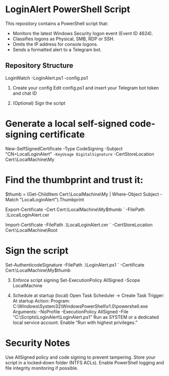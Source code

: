 # LoginAlert PowerShell Script

This repository contains a PowerShell script that:

- Monitors the latest Windows Security logon event (Event ID 4624).
- Classifies logons as Physical, SMB, RDP or SSH.
- Omits the IP address for console logons.
- Sends a formatted alert to a Telegram bot.

## Repository Structure

LoginWatch
-LoginAlert.ps1
-config.ps1

1. Create your config
Edit config.ps1 and insert your Telegram bot token and chat ID

2. (Optional) Sign the script
# Generate a local self-signed code-signing certificate
New-SelfSignedCertificate -Type CodeSigning -Subject "CN=LocalLoginAlert" `
                         -KeyUsage DigitalSignature `
                         -CertStoreLocation Cert:\LocalMachine\My

# Find the thumbprint and trust it:
$thumb = (Get-ChildItem Cert:\LocalMachine\My |
          Where-Object Subject -Match "LocalLoginAlert").Thumbprint

Export-Certificate -Cert Cert:\LocalMachine\My\$thumb `
                  -FilePath .\LocalLoginAlert.cer

Import-Certificate -FilePath .\LocalLoginAlert.cer `
                   -CertStoreLocation Cert:\LocalMachine\Root

# Sign the script
Set-AuthenticodeSignature -FilePath .\LoginAlert.ps1 `
                          -Certificate Cert:\LocalMachine\My\$thumb

3. Enforce script signing
Set-ExecutionPolicy AllSigned -Scope LocalMachine

4. Schedule at startup (local)
Open Task Scheduler → Create Task
Trigger: At startup
Action:
  Program:
    C:\Windows\System32\WindowsPowerShell\v1.0\powershell.exe
  Arguments:
    -NoProfile -ExecutionPolicy AllSigned -File "C:\Scripts\LoginAlert\LoginAlert.ps1"
Run as SYSTEM or a dedicated local service account.
Enable “Run with highest privileges.”

# Security Notes

Use AllSigned policy and code signing to prevent tampering.
Store your script in a locked‑down folder (NTFS ACLs).
Enable PowerShell logging and file integrity monitoring if possible.
